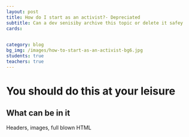 ```yaml
---
layout: post
title: How do I start as an activist?- Depreciated
subtitle: Can a dev senisiby archive this topic or delete it safey
cards:

      
category: blog
bg_img: /images/how-to-start-as-an-activist-bg6.jpg
students: true
teachers: true
---
```


You should do this at your leisure
==================================

## What can be in it

Headers, images, full blown HTML
